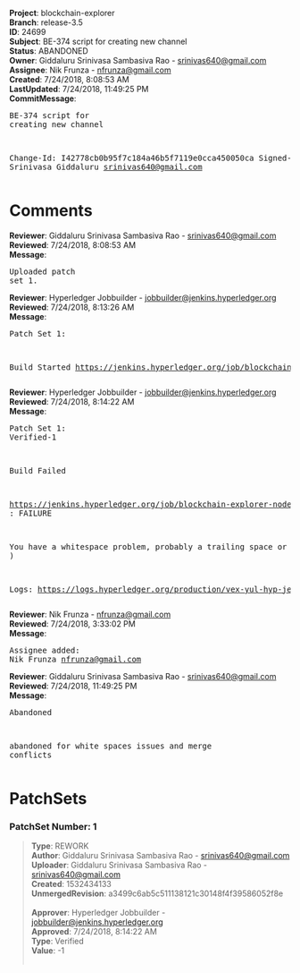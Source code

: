 <strong>Project</strong>: blockchain-explorer<br><strong>Branch</strong>: release-3.5<br><strong>ID</strong>: 24699<br><strong>Subject</strong>: BE-374  script for creating new channel<br><strong>Status</strong>: ABANDONED<br><strong>Owner</strong>: Giddaluru Srinivasa Sambasiva Rao - srinivas640@gmail.com<br><strong>Assignee</strong>: Nik Frunza - nfrunza@gmail.com<br><strong>Created</strong>: 7/24/2018, 8:08:53 AM<br><strong>LastUpdated</strong>: 7/24/2018, 11:49:25 PM<br><strong>CommitMessage</strong>:<br><pre>BE-374  script for creating new channel

Change-Id: I42778cb0b95f7c184a46b5f7119e0cca450050ca
Signed-off-by: Srinivasa Giddaluru <srinivas640@gmail.com>
</pre><h1>Comments</h1><strong>Reviewer</strong>: Giddaluru Srinivasa Sambasiva Rao - srinivas640@gmail.com<br><strong>Reviewed</strong>: 7/24/2018, 8:08:53 AM<br><strong>Message</strong>: <pre>Uploaded patch set 1.</pre><strong>Reviewer</strong>: Hyperledger Jobbuilder - jobbuilder@jenkins.hyperledger.org<br><strong>Reviewed</strong>: 7/24/2018, 8:13:26 AM<br><strong>Message</strong>: <pre>Patch Set 1:

Build Started https://jenkins.hyperledger.org/job/blockchain-explorer-node6-verify-x86_64/333/</pre><strong>Reviewer</strong>: Hyperledger Jobbuilder - jobbuilder@jenkins.hyperledger.org<br><strong>Reviewed</strong>: 7/24/2018, 8:14:22 AM<br><strong>Message</strong>: <pre>Patch Set 1: Verified-1

Build Failed 

https://jenkins.hyperledger.org/job/blockchain-explorer-node6-verify-x86_64/333/ : FAILURE

You have a whitespace problem, probably a trailing space or two. ( https://jenkins.hyperledger.org/job/blockchain-explorer-node6-verify-x86_64/333/ )

Logs: https://logs.hyperledger.org/production/vex-yul-hyp-jenkins-3/blockchain-explorer-node6-verify-x86_64/333</pre><strong>Reviewer</strong>: Nik Frunza - nfrunza@gmail.com<br><strong>Reviewed</strong>: 7/24/2018, 3:33:02 PM<br><strong>Message</strong>: <pre>Assignee added: Nik Frunza <nfrunza@gmail.com></pre><strong>Reviewer</strong>: Giddaluru Srinivasa Sambasiva Rao - srinivas640@gmail.com<br><strong>Reviewed</strong>: 7/24/2018, 11:49:25 PM<br><strong>Message</strong>: <pre>Abandoned

abandoned for white spaces issues and merge conflicts</pre><h1>PatchSets</h1><h3>PatchSet Number: 1</h3><blockquote><strong>Type</strong>: REWORK<br><strong>Author</strong>: Giddaluru Srinivasa Sambasiva Rao - srinivas640@gmail.com<br><strong>Uploader</strong>: Giddaluru Srinivasa Sambasiva Rao - srinivas640@gmail.com<br><strong>Created</strong>: 1532434133<br><strong>UnmergedRevision</strong>: a3499c6ab5c511138121c30148f4f39586052f8e<br><br><strong>Approver</strong>: Hyperledger Jobbuilder - jobbuilder@jenkins.hyperledger.org<br><strong>Approved</strong>: 7/24/2018, 8:14:22 AM<br><strong>Type</strong>: Verified<br><strong>Value</strong>: -1<br><br></blockquote>